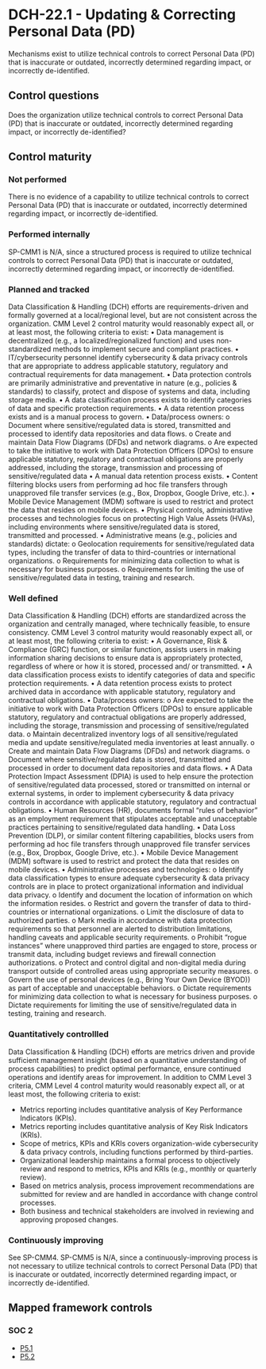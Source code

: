 # DCH-22.1 - Updating & Correcting Personal Data (PD)
Mechanisms exist to utilize technical controls to correct Personal Data (PD) that is inaccurate or outdated, incorrectly determined regarding impact, or incorrectly de-identified.
## Control questions
Does the organization utilize technical controls to correct Personal Data (PD) that is inaccurate or outdated, incorrectly determined regarding impact, or incorrectly de-identified?
## Control maturity
### Not performed
There is no evidence of a capability to utilize technical controls to correct Personal Data (PD) that is inaccurate or outdated, incorrectly determined regarding impact, or incorrectly de-identified.
### Performed internally
SP-CMM1 is N/A, since a structured process is required to utilize technical controls to correct Personal Data (PD) that is inaccurate or outdated, incorrectly determined regarding impact, or incorrectly de-identified.
### Planned and tracked
Data Classification & Handling (DCH) efforts are requirements-driven and formally governed at a local/regional level, but are not consistent across the organization. CMM Level 2 control maturity would reasonably expect all, or at least most, the following criteria to exist:
•	Data management is decentralized (e.g., a localized/regionalized function) and uses non-standardized methods to implement secure and compliant practices.
•	IT/cybersecurity personnel identify cybersecurity & data privacy controls that are appropriate to address applicable statutory, regulatory and contractual requirements for data management.
•	Data protection controls are primarily administrative and preventative in nature (e.g., policies & standards) to classify, protect and dispose of systems and data, including storage media.
•	A data classification process exists to identify categories of data and specific protection requirements.
•	A data retention process exists and is a manual process to govern.
•	Data/process owners:
o	Document where sensitive/regulated data is stored, transmitted and processed to identify data repositories and data flows.
o	Create and maintain Data Flow Diagrams (DFDs) and network diagrams.
o	Are expected to take the initiative to work with Data Protection Officers (DPOs) to ensure applicable statutory, regulatory and contractual obligations are properly addressed, including the storage, transmission and processing of sensitive/regulated data
•	A manual data retention process exists.
•	Content filtering blocks users from performing ad hoc file transfers through unapproved file transfer services (e.g., Box, Dropbox, Google Drive, etc.).
•	Mobile Device Management (MDM) software is used to restrict and protect the data that resides on mobile devices.
•	Physical controls, administrative processes and technologies focus on protecting High Value Assets (HVAs), including environments where sensitive/regulated data is stored, transmitted and processed.
•	Administrative means (e.g., policies and standards) dictate:
o	Geolocation requirements for sensitive/regulated data types, including the transfer of data to third-countries or international organizations.
o	Requirements for minimizing data collection to what is necessary for business purposes.
o	Requirements for limiting the use of sensitive/regulated data in testing, training and research.
### Well defined
Data Classification & Handling (DCH) efforts are standardized across the organization and centrally managed, where technically feasible, to ensure consistency. CMM Level 3 control maturity would reasonably expect all, or at least most, the following criteria to exist:
•	A Governance, Risk & Compliance (GRC) function, or similar function, assists users in making information sharing decisions to ensure data is appropriately protected, regardless of where or how it is stored, processed and/ or transmitted.
•	A data classification process exists to identify categories of data and specific protection requirements.
•	A data retention process exists to protect archived data in accordance with applicable statutory, regulatory and contractual obligations. 
•	Data/process owners:
o	Are expected to take the initiative to work with Data Protection Officers (DPOs) to ensure applicable statutory, regulatory and contractual obligations are properly addressed, including the storage, transmission and processing of sensitive/regulated data.
o	Maintain decentralized inventory logs of all sensitive/regulated media and update sensitive/regulated media inventories at least annually. 
o	Create and maintain Data Flow Diagrams (DFDs) and network diagrams.
o	Document where sensitive/regulated data is stored, transmitted and processed in order to document data repositories and data flows.
•	A Data Protection Impact Assessment (DPIA) is used to help ensure the protection of sensitive/regulated data processed, stored or transmitted on internal or external systems, in order to implement cybersecurity & data privacy controls in accordance with applicable statutory, regulatory and contractual obligations.
•	Human Resources (HR), documents formal “rules of behavior” as an employment requirement that stipulates acceptable and unacceptable practices pertaining to sensitive/regulated data handling.
•	Data Loss Prevention (DLP), or similar content filtering capabilities, blocks users from performing ad hoc file transfers through unapproved file transfer services (e.g., Box, Dropbox, Google Drive, etc.).
•	Mobile Device Management (MDM) software is used to restrict and protect the data that resides on mobile devices.
•	Administrative processes and technologies: 
o	Identify data classification types to ensure adequate cybersecurity & data privacy controls are in place to protect organizational information and individual data privacy.
o	Identify and document the location of information on which the information resides.
o	Restrict and govern the transfer of data to third-countries or international organizations.
o	Limit the disclosure of data to authorized parties. 
o	Mark media in accordance with data protection requirements so that personnel are alerted to distribution limitations, handling caveats and applicable security requirements. 
o	Prohibit “rogue instances” where unapproved third parties are engaged to store, process or transmit data, including budget reviews and firewall connection authorizations.
o	Protect and control digital and non-digital media during transport outside of controlled areas using appropriate security measures.
o	Govern the use of personal devices (e.g., Bring Your Own Device (BYOD)) as part of acceptable and unacceptable behaviors.
o	Dictate requirements for minimizing data collection to what is necessary for business purposes.
o	Dictate requirements for limiting the use of sensitive/regulated data in testing, training and research.
### Quantitatively controllled
Data Classification & Handling (DCH) efforts are metrics driven and provide sufficient management insight (based on a quantitative understanding of process capabilities) to predict optimal performance, ensure continued operations and identify areas for improvement. In addition to CMM Level 3 criteria, CMM Level 4 control maturity would reasonably expect all, or at least most, the following criteria to exist:
- 	Metrics reporting includes quantitative analysis of Key Performance Indicators (KPIs).
- 	Metrics reporting includes quantitative analysis of Key Risk Indicators (KRIs).
- 	Scope of metrics, KPIs and KRIs covers organization-wide cybersecurity & data privacy controls, including functions performed by third-parties.
- 	Organizational leadership maintains a formal process to objectively review and respond to metrics, KPIs and KRIs (e.g., monthly or quarterly review).
- 	Based on metrics analysis, process improvement recommendations are submitted for review and are handled in accordance with change control processes.
- 	Both business and technical stakeholders are involved in reviewing and approving proposed changes.
### Continuously improving
See SP-CMM4. SP-CMM5 is N/A, since a continuously-improving process is not necessary to utilize technical controls to correct Personal Data (PD) that is inaccurate or outdated, incorrectly determined regarding impact, or incorrectly de-identified.
## Mapped framework controls
### SOC 2
- [P5.1](../soc2/p51.md)
- [P5.2](../soc2/p52.md)